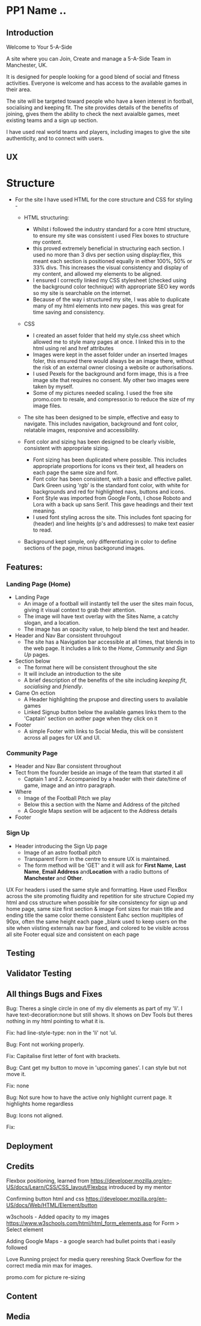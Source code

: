 # PP1 Name ..


## Introduction
Welcome to Your 5-A-Side

A site where you can Join, Create  and manage a 5-A-Side Team in Manchester, UK.

It is designed for people looking for a good blend of social and fitness activities. Everyone is welcome and has access to the available games in their area. 

The site will be targeted toward people who have a keen interest in football, socialising and keeping fit. The site provides details of the benefits of joining, gives them the ability to check the next avaialble games, meet existing teams and a sign up section.

I have used real world teams and players, including images to give the site authenticity, and to connect with users.

## UX
# Structure
* For the site I have used HTML for the core structure and CSS for styling -
    * HTML structuring:
        * Whilst i followed the industry standard for a core html structure, to ensure my site was consistent i used Flex boxes to structure my content. 
        * this proved extremely beneficial in structuring each section. I used no more than 3 divs per section using display:flex, this meant each section is positioned equally in either 100%, 50% or 33% divs. This increases the visual consistency and display of my content, and allowed my elements to be aligned.
        * I ensured I correctly linked my CSS stylesheet (checked using the background color technique) with appropriate SEO key words so my site is searchable on the internet.
        * Because of the way i structured my site, I was able to duplicate many of my html elements into new pages. this was great for time saving and consistency.
    * CSS
        * I created an asset folder that held my style.css sheet which allowed me to style many pages at once. I linked this in to the html using rel and href attributes 
        * Images were kept in the asset folder under an inserted Images foler, this ensured there would always be an image there, without the risk of an external owner closing a website or authorisations. 
        * I used Pexels for the background and form image, this is a free image site that requires no consent. My other two images were taken by myself. 
        * Some of my pictures needed scaling. I used the free site promo.com to resale, and compressor.io to reduce the size of my image files. 



    * The site has been designed to be simple, effective and easy to navigate. This includes navigation, background and font color, relatable images, responsive and accessibility. 
    * Font color and sizing has been designed to be clearly visible, consistent with appropriate sizing.
        * Font sizing has been duplicated where possible. This includes appropriate proportions for icons vs their text, all headers on each page the same size and font.
        * Font color has been consistent, with a basic and effective pallet. Dark Green using 'rgb' is the standard font color, with white for backgrounds and red for highlighted navs, buttons and icons.
        * Font Style was imported from Google Fonts, I chose Roboto and Lora with a back up sans Serif. This gave headings and their text meaning.
        * I used font styling across the site. This includes font spacing for (header) and line heights (p's and addresses) to make text easier to read.
    * Background kept simple, only differentiating in color to define sections of the page, minus backgorund images.

 
## Features:

### Landing Page (Home)
* Landing Page
    * An image of a football will instantly tell the user the sites main focus, giving it visual context to grab their attention.
    * The image will have text overlay with the Sites Name, a catchy slogan, and a location. 
    * The image has an opacity value, to help blend the text and header. 
* Header and Nav Bar consistent throuhgout
    * The site has a Navigation bar accessible at all times, that blends in to the web page. It includes a link to the *Home*, *Community* and *Sign Up* pages. 
* Section below
    * The format here will be consistent throughout the site
    * It will include an introduction to the site
    * A brief description of the benefits of the site including *keeping fit*, *socialising* and *friendly*. 
* Game On ection
    * A Header highlighting the prupose and directing users to available games
    * Linked Signup button below the available games links them to the 'Captain' section on aother page when they click on it
* Footer
    * A simple Footer with links to Social Media, this will be consistent across all pages for UX and UI.

### Community Page
* Header and Nav Bar consistent throughout
* Tect from the founder beside an image of the team that started it all
    * Captain 1 and 2. Accompanied by a header with their date/time of game, image and an intro paragraph.
* Where
    * Image of the Football Pitch we play
    * Below this a section with the Name and Address of the pitched
    * A Google Maps sextion will be adjacent to the Address details
* Footer

### Sign Up
* Header introducing the Sign Up page
    * Image of an astro football pitch
    * Transparent Form in the centre to ensure UX is maintained. 
    * The form method will be 'GET' and it will ask for **First Name**, **Last Name**, **Email Address** and**Location** with a radio buttons of **Manchester** and **Other**.


UX
For headers i used the same style and formatting.
Have used FlexBox across the site promoting fluidity and repetition for site structure
Copied my html and css structure when possible for site consistency
for sign up and home page, same size first section & image
Font sizes for main title and ending title the same
color theme consistent
Eahc section mupltiples of 90px, often the same height each page
_blank used to keep users on the site when viisting externals
nav bar fixed, and colored to be visible across all site
Footer equal size and consistent on each page


## Testing


## Validator Testing


## All things Bugs and Fixes
Bug: Theres a single circle in one of my div elements as part of my 'li'. I have text-decoration:none but still shows. It shows on Dev Tools but theres nothing in my html pointing to what it is. 

Fix: had line-style-type: non in the 'li' not 'ul.

Bug: Font not working properly.

Fix: Capitalise first letter of font with brackets.

Bug: Cant get my button to move in 'upcoming ganes'. I can style but not move it. 

Fix: none

Bug: Not sure how to have the active only highlight current page. It highlights home regardless

Bug: Icons not aligned.

Fix:

## Deployment


## Credits
Flexbox positioning, learned from https://developer.mozilla.org/en-US/docs/Learn/CSS/CSS_layout/Flexbox introduced by my mentor

Confirming button html and css https://developer.mozilla.org/en-US/docs/Web/HTML/Element/button

w3schools - Added opacity to my images
https://www.w3schools.com/html/html_form_elements.asp for Form > Select element

Adding Google Maps - a google search had bullet points that i easily followed

Love Running project for media query rereshing
Stack Overflow for the correct media min max for images.

promo.com for picture re-sizing

## Content


## Media